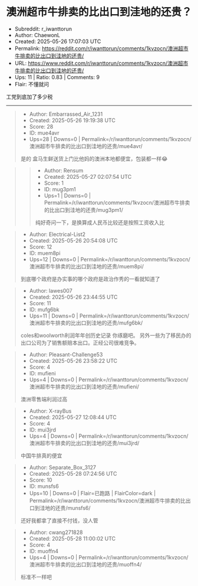 # 澳洲超市牛排卖的比出口到洼地的还贵？

- Subreddit: r_iwanttorun
- Author: ChaewonL
- Created: 2025-05-26 17:07:03 UTC
- Permalink: https://reddit.com/r/iwanttorun/comments/1kvzocn/澳洲超市牛排卖的比出口到洼地的还贵/
- URL: https://www.reddit.com/r/iwanttorun/comments/1kvzocn/澳洲超市牛排卖的比出口到洼地的还贵/
- Ups: 11 | Ratio: 0.83 | Comments: 9
- Flair: 不懂就问


工党到底加了多少税


---

> - Author: Embarrassed_Air_1231
> - Created: 2025-05-26 19:19:38 UTC
> - Score: 28
> - ID: mue4avr
> - Ups=28 | Downs=0 | Permalink=/r/iwanttorun/comments/1kvzocn/澳洲超市牛排卖的比出口到洼地的还贵/mue4avr/
>
> 是的 盒马生鲜送货上门比他妈的澳洲本地都便宜，包装都一样😂

>> - Author: Rensum
>> - Created: 2025-05-27 02:07:54 UTC
>> - Score: 1
>> - ID: mug3pm1
>> - Ups=1 | Downs=0 | Permalink=/r/iwanttorun/comments/1kvzocn/澳洲超市牛排卖的比出口到洼地的还贵/mug3pm1/
>>
>> 纯好奇问一下，是换算成人民币比较还是按照工资收入比

> - Author: Electrical-List2
> - Created: 2025-05-26 20:54:08 UTC
> - Score: 12
> - ID: muem8pi
> - Ups=12 | Downs=0 | Permalink=/r/iwanttorun/comments/1kvzocn/澳洲超市牛排卖的比出口到洼地的还贵/muem8pi/
>
> 到底哪个政府是办实事的哪个政府是政治作秀的一看就知道了

> - Author: lawes007
> - Created: 2025-05-26 23:44:55 UTC
> - Score: 11
> - ID: mufg6bk
> - Ups=11 | Downs=0 | Permalink=/r/iwanttorun/comments/1kvzocn/澳洲超市牛排卖的比出口到洼地的还贵/mufg6bk/
>
> coles和woolworth利润年年创历史记录 你琢磨吧。
> 另外一些为了移民办的出口公司为了销售额赔本出口。正经公司很难竞争。

> - Author: Pleasant-Challenge53
> - Created: 2025-05-26 23:58:22 UTC
> - Score: 4
> - ID: mufieni
> - Ups=4 | Downs=0 | Permalink=/r/iwanttorun/comments/1kvzocn/澳洲超市牛排卖的比出口到洼地的还贵/mufieni/
>
> 澳洲零售端利润过高

> - Author: X-rayBus
> - Created: 2025-05-27 12:08:44 UTC
> - Score: 4
> - ID: mui3jrd
> - Ups=4 | Downs=0 | Permalink=/r/iwanttorun/comments/1kvzocn/澳洲超市牛排卖的比出口到洼地的还贵/mui3jrd/
>
> 中国牛排真的便宜

> - Author: Separate_Box_3127
> - Created: 2025-05-28 07:24:56 UTC
> - Score: 10
> - ID: munsfs6
> - Ups=10 | Downs=0 | Flair=已跑路 | FlairColor=dark | Permalink=/r/iwanttorun/comments/1kvzocn/澳洲超市牛排卖的比出口到洼地的还贵/munsfs6/
>
> 还好我都拿了直接不付钱，没人管

> - Author: cwang271828
> - Created: 2025-05-28 11:00:02 UTC
> - Score: 4
> - ID: muoffn4
> - Ups=4 | Downs=0 | Permalink=/r/iwanttorun/comments/1kvzocn/澳洲超市牛排卖的比出口到洼地的还贵/muoffn4/
>
> 标准不一样吧
